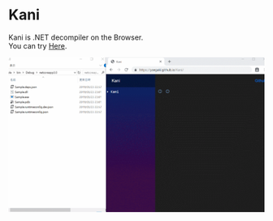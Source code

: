 # Kani

Kani is .NET decompiler on the Browser.  
You can try [Here](https://yaegaki.github.io/Kani/).

![Kani.gif](Kani.gif)
